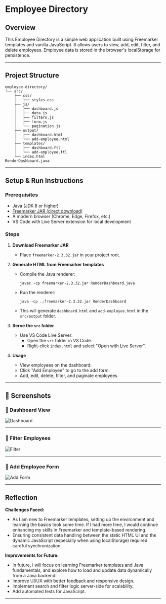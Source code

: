 # Employee Directory

## Overview

This Employee Directory is a simple web application built using Freemarker templates and vanilla JavaScript. It allows users to view, add, edit, filter, and delete employees. Employee data is stored in the browser's localStorage for persistence.

---

## Project Structure

```
employee-directory/
└── src/
    ├── css/
    │   └── styles.css
    ├── js/
    │   ├── dashboard.js
    │   ├── data.js
    │   ├── filters.js
    │   ├── form.js
    │   └── pagination.js
    ├── output/
    │   ├── dashboard.html
    │   └── add-employee.html
    ├── templates/
    │   ├── dashboard.ftl
    │   └── add-employee.ftl
    └── index.html
RenderDashboard.java
```

---

## Setup & Run Instructions

### Prerequisites

- Java (JDK 8 or higher)
- [Freemarker JAR (direct download)](https://repo1.maven.org/maven2/org/freemarker/freemarker/2.3.32/freemarker-2.3.32.jar)
- A modern browser (Chrome, Edge, Firefox, etc.)
- VS Code with Live Server extension for local development

### Steps

1. **Download Freemarker JAR**
   - Place `freemarker-2.3.32.jar` in your project root.

2. **Generate HTML from Freemarker templates**
   - Compile the Java renderer:
     ```
     javac -cp freemarker-2.3.32.jar RenderDashboard.java
     ```
   - Run the renderer:
     ```
     java -cp .;freemarker-2.3.32.jar RenderDashboard
     ```
   - This will generate `dashboard.html` and `add-employee.html` in the `src/output` folder.

3. **Serve the `src` folder**
   - Use VS Code Live Server:
     - Open the `src` folder in VS Code.
     - Right-click `index.html` and select "Open with Live Server".

4. **Usage**
   - View employees on the dashboard.
   - Click "Add Employee" to go to the add form.
   - Add, edit, delete, filter, and paginate employees.

---

## 📸 Screenshots

### 🔹 Dashboard View  
![Dashboard](https://github.com/user-attachments/assets/5ae320e6-ecb9-40e4-8155-fdc43db98d6c)

---

### 🔹 Filter Employees  
![Filter](https://github.com/user-attachments/assets/d0edfaa3-753d-462e-9308-c021c67cee5a)

---

### 🔹 Add Employee Form  
![Add Form](https://github.com/user-attachments/assets/4fccb4f9-599c-4bf8-a7df-ebbe220d1960)

---

## Reflection

**Challenges Faced:**
- As I am new to Freemarker templates, setting up the environment and learning the basics took some time. If I had more time, I would continue enhancing my skills in Freemarker and template-based rendering.
- Ensuring consistent data handling between the static HTML UI and the dynamic JavaScript (especially when using localStorage) required careful synchronization.

**Improvements for Future:**
- In future, I will focus on learning Freemarker templates and Java fundamentals, and explore how to load and update data dynamically from a Java backend.
- Improve UI/UX with better feedback and responsive design.
- Implement search and filter logic server-side for scalability.
- Add automated tests for JavaScript.

---
